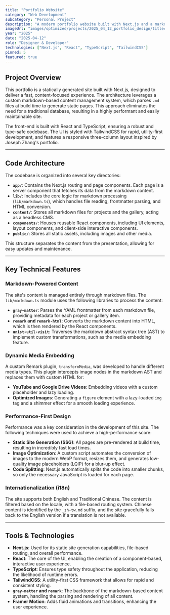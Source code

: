 ```yaml
---
title: "Portfolio Website"
category: "Web Development"
subcategory: "Personal Project"
description: "A modern portfolio website built with Next.js and a markdown-based content management system for easy updates."
imageUrl: "images/optimized/projects/2025_04_12_portfolio_design/titlecard.webp"
year: "2025"
date: "2025-04-12"
role: "Designer & Developer"
technologies: ["Next.js", "React", "TypeScript", "TailwindCSS"]
pinned: 5
featured: true
---
```


## Project Overview

This portfolio is a statically generated site built with Next.js, designed to deliver a fast, content-focused experience. The architecture leverages a custom markdown-based content management system, which parses `.md` files at build time to generate static pages. This approach eliminates the need for a traditional database, resulting in a highly performant and easily maintainable site.

The front-end is built with React and TypeScript, ensuring a robust and type-safe codebase. The UI is styled with TailwindCSS for rapid, utility-first development, and features a responsive three-column layout inspired by Joseph Zhang's portfolio.

---

## Code Architecture

The codebase is organized into several key directories:

-   **`app/`**: Contains the Next.js routing and page components. Each page is a server component that fetches its data from the markdown content.
-   **`lib/`**: Includes the core logic for markdown processing (`lib/markdown.ts`), which handles file reading, frontmatter parsing, and HTML conversion.
-   **`content/`**: Stores all markdown files for projects and the gallery, acting as a headless CMS.
-   **`components/`**: Houses reusable React components, including UI elements, layout components, and client-side interactive components.
-   **`public/`**: Stores all static assets, including images and other media.

This structure separates the content from the presentation, allowing for easy updates and maintenance.

---

## Key Technical Features

### Markdown-Powered Content

The site's content is managed entirely through markdown files. The `lib/markdown.ts` module uses the following libraries to process the content:

-   **`gray-matter`**: Parses the YAML frontmatter from each markdown file, providing metadata for each project or gallery item.
-   **`remark` and `remark-html`**: Converts the markdown content into HTML, which is then rendered by the React components.
-   **`unist-util-visit`**: Traverses the markdown abstract syntax tree (AST) to implement custom transformations, such as the media embedding feature.

### Dynamic Media Embedding

A custom Remark plugin, `transformMedia`, was developed to handle different media types. This plugin intercepts image nodes in the markdown AST and replaces them with custom HTML for:

-   **YouTube and Google Drive Videos**: Embedding videos with a custom placeholder and lazy loading.
-   **Optimized Images**: Generating a `figure` element with a lazy-loaded `img` tag and a shimmer effect for a smooth loading experience.

### Performance-First Design

Performance was a key consideration in the development of this site. The following techniques were used to achieve a high-performance score:

-   **Static Site Generation (SSG)**: All pages are pre-rendered at build time, resulting in incredibly fast load times.
-   **Image Optimization**: A custom script automates the conversion of images to the modern WebP format, resizes them, and generates low-quality image placeholders (LQIP) for a blur-up effect.
-   **Code Splitting**: Next.js automatically splits the code into smaller chunks, so only the necessary JavaScript is loaded for each page.

### Internationalization (i18n)

The site supports both English and Traditional Chinese. The content is filtered based on the locale, with a file-based routing system. Chinese content is identified by the `_zh-tw.md` suffix, and the site gracefully falls back to the English version if a translation is not available.

---

## Tools & Technologies

-   **Next.js**: Used for its static site generation capabilities, file-based routing, and overall performance.
-   **React**: The core of the UI, enabling the creation of a component-based, interactive user experience.
-   **TypeScript**: Ensures type safety throughout the application, reducing the likelihood of runtime errors.
-   **TailwindCSS**: A utility-first CSS framework that allows for rapid and consistent styling.
-   **`gray-matter` and `remark`**: The backbone of the markdown-based content system, handling the parsing and rendering of all content.
-   **Framer Motion**: Adds fluid animations and transitions, enhancing the user experience.

